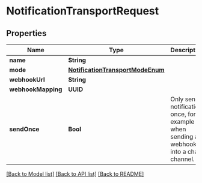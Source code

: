 # NotificationTransportRequest

## Properties
Name | Type | Description | Notes
------------ | ------------- | ------------- | -------------
**name** | **String** |  | 
**mode** | [**NotificationTransportModeEnum**](NotificationTransportModeEnum.md) |  | [optional] 
**webhookUrl** | **String** |  | [optional] 
**webhookMapping** | **UUID** |  | [optional] 
**sendOnce** | **Bool** | Only send notification once, for example when sending a webhook into a chat channel. | [optional] 

[[Back to Model list]](../README.md#documentation-for-models) [[Back to API list]](../README.md#documentation-for-api-endpoints) [[Back to README]](../README.md)


